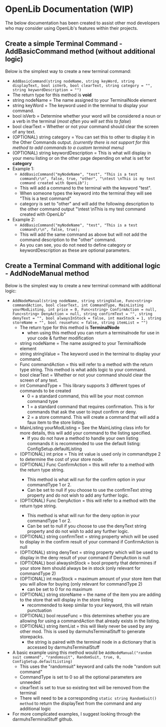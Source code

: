 # OpenLib Documentation (WIP)

The below documentation has been created to assist other mod developers who may consider using OpenLib's features within their projects.

## Create a simple Terminal Command - AddBasicCommand method (without additional logic)
 Below is the simplest way to create a new terminal command:
- `AddBasicCommand(string nodeName, string keyWord, string displayText, bool isVerb, bool clearText, string category = "", string keywordDescription = "")`
- The return type for this method is **void**
- string nodeName = The name assigned to your TerminalNode element
- string keyWord = The keyword used in the terminal to display your command.
- bool isVerb = Determine whether your word will be considered a noun or a verb in the terminal (*most often you will set this to false*)
- bool clearText = Whether or not your command should clear the screen of any text.
- (OPTIONAL) string category = You can set this to other to display it in the Other Commands output. *(currently there is not support for this method to add commands to a custom terminal menu)*
- (OPTIONAL) string keywordDescription = This is what will display in your menu listing or on the other page depending on what is set for **category**
- Example 1: 
	- `AddBasicCommand("myNodeName", "test", "This is a test command\r\n", false, true, "other", "\ntest \nThis is my test command created with OpenLib");`
	- This will add a command to the terminal with the keyword "test". 
	- When someone types the keyword into the terminal they will see "This is a test command"
	- category is set to "other" and will add the following description to the other command output "\ntest \nThis is my test command created with OpenLib"
- Example 2:
	- `AddBasicCommand("myNodeName", "test", "This is a test command\r\n", false, true);`
	- This will add the same command as above but will not add the command description to the "other" command.
	- As you can see, you do not need to define category or keywordDescription as these are optional parameters.

## Create a Terminal Command with additional logic - AddNodeManual method
 Below is the simplest way to create a new terminal command with additional logic:
 - `AddNodeManual(string nodeName, string stringValue, Func<string> commandAction, bool clearText, int CommandType, MainListing yourModListing, int price = 0, Func<string> ConfirmAction = null, Func<string> DenyAction = null, string confirmText = "", string denyText = "", bool alwaysInStock = false, int maxStock = 1, string storeName = "", bool reuseFunc = false, string itemList = "")`
	 - The return type for this method is **TerminalNode**
		- when using this method you can return a terminalnode for use in your code & further modification
	 - string nodeName = The name assigned to your TerminalNode element
	 - string stringValue = The keyword used in the terminal to display your command.
	 - Func<string> commandAction = this will refer to a method with the return type string. This method is what adds logic to your command.
	 - bool clearText = Whether or not your command should clear the screen of any text.
	 - int CommandType = This library supports 3 different types of commands to be created
		- 0 = a standard command, this will be your most common command type
		- 1 = a standard command that requires confirmation. This is for commands that ask the user to input confirm or deny.
		- 2 = a store command. This will create a command that will add a faux item to the store listing.
	 - MainListing yourModListing = See the MainListing class info for more details, this will add your command to the listing specified.
		- If you do not have a method to handle your own listing commands it is recommended to use the default listing: ConfigSetup.defaultListing
	 - (OPTIONAL) int price = This int value is used only in commandtype 2 to determine the cost of your store node.
	 - (OPTIONAL) Func<string> ConfirmAction = this will refer to a method with the return type string. 
		- This method is what will run for the confirm option in your commandType 1 or 2.
		- Can be set to null if you choose to use the confirmText string property and do not wish to add any further logic.
	 - (OPTIONAL) Func<string> DenyAction = this will refer to a method with the return type string.
		- This method is what will run for the deny option in your commandType 1 or 2.
		- Can be set to null if you choose to use the denyText string property and do not wish to add any further logic.
	 - (OPTIONAL) string confirmText = string property which will be used to display in the confirm result of your command if ConfirmAction is null
	 - (OPTIONAL) string denyText = string property which will be used to display in the deny result of your command if DenyAction is null
	 - (OPTIONAL) bool alwaysInStock = bool property that determines if your store item should always be in stock (only relevant for commandType 2)
	 - (OPTIONAL) int maxStock = maximum amount of your store item that you will allow for buying (only relevant for commandType 2)
		- can be set to 0 for no maximum
	 - (OPTIONAL) string storeName = the name of the item you are adding to the store that will display in the store listing
		- recommended to keep similar to your keyword, this will retain punctuation
	 - (OPTIONAL) bool reuseFunc = this determines whether you are allowing for using a commandAction that already exists in the listing.
	 - (OPTIONAL) string itemList = this will likely never be used by any other mod. This is used by darmuhsTerminalStuff to generate storepacks.
		- the string is paired with the terminal node in a dictionary that is accessed by darmuhsTerminalStuff 
 - A basic example using this method would be `AddNodeManual("random suit command", "randomsuit", RandomSuit, true, 0, ConfigSetup.defaultListing)`
	- This uses the "randomsuit" keyword and calls the node "random suit command"
	- CommandType is set to 0 so all the optional parameters are unneeded
	- clearText is set to true so existing text will be removed from the terminal
	- There will need to be a corresponding `static string RandomSuit() method` to return the displayText from the command and any additional logic
 - For more complicated examples, I suggest looking through the darmuhsTerminalStuff github.
 